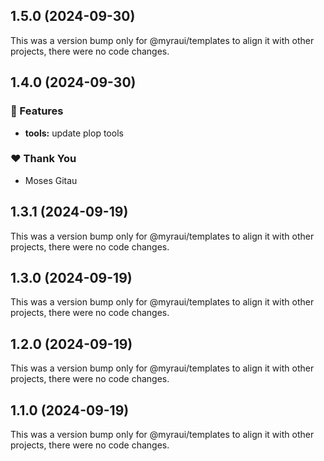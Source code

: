## 1.5.0 (2024-09-30)

This was a version bump only for @myraui/templates to align it with other projects, there were no code changes.

## 1.4.0 (2024-09-30)


### 🚀 Features

- **tools:** update plop tools


### ❤️  Thank You

- Moses Gitau

## 1.3.1 (2024-09-19)

This was a version bump only for @myraui/templates to align it with other projects, there were no code changes.

## 1.3.0 (2024-09-19)

This was a version bump only for @myraui/templates to align it with other projects, there were no code changes.

## 1.2.0 (2024-09-19)

This was a version bump only for @myraui/templates to align it with other projects, there were no code changes.

## 1.1.0 (2024-09-19)

This was a version bump only for @myraui/templates to align it with other projects, there were no code changes.